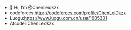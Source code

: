 - 👋 Hi, I’m @ChenLeidkzx
- codeforces:https://codeforces.com/profile/ChenLeiDkzx
- Luogu:https://www.luogu.com.cn/user/1605301
- Atcoder:ChenLeidkzx



